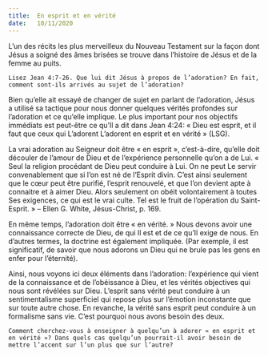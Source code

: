 ```yaml
---
title:  En esprit et en vérité
date:   10/11/2020
---
```


L’un des récits les plus merveilleux du Nouveau Testament sur la façon dont Jésus a soigné des âmes brisées se trouve dans l’histoire de Jésus et de la femme au puits.

`Lisez Jean 4:7-26. Que lui dit Jésus à propos de l’adoration? En fait, comment sont-ils arrivés au sujet de l’adoration?`

Bien qu’elle ait essayé de changer de sujet en parlant de l’adoration, Jésus a utilisé sa tactique pour nous donner quelques vérités profondes sur l’adoration et ce qu’elle implique. Le plus important pour nos objectifs immédiats est peut-être ce qu’Il a dit dans Jean 4:24: « Dieu est esprit, et il faut que ceux qui L’adorent L’adorent en esprit et en vérité » (LSG).

La vrai adoration au Seigneur doit être « en esprit », c’est-à-dire, qu’elle doit découler de l’amour de Dieu et de l’expérience personnelle qu’on a de Lui. « Seul la religion procédant de Dieu peut conduire à Lui. On ne peut Le servir convenablement que si l’on est né de l’Esprit divin. C’est ainsi seulement que le cœur peut être purifié, l’esprit renouvelé, et que l’on devient apte à connaitre et à aimer Dieu. Alors seulement on obéit volontairement à toutes Ses exigences, ce qui est le vrai culte. Tel est le fruit de l’opération du Saint-Esprit. » – Ellen G. White, Jésus-Christ, p. 169.

En même temps, l’adoration doit être « en vérité. » Nous devons avoir une connaissance correcte de Dieu, de qui Il est et de ce qu’Il exige de nous. En d’autres termes, la doctrine est également impliquée. (Par exemple, il est significatif, de savoir que nous adorons un Dieu qui ne brule pas les gens en enfer pour l’éternité).

Ainsi, nous voyons ici deux éléments dans l’adoration: l’expérience qui vient de la connaissance et de l’obéissance à Dieu, et les vérités objectives qui nous sont révélées sur Dieu. L’esprit sans vérité peut conduire à un sentimentalisme superficiel qui repose plus sur l’émotion inconstante que sur toute autre chose. En revanche, la vérité sans esprit peut conduire à un formalisme sans vie. C’est pourquoi nous avons besoin des deux.

`Comment cherchez-vous à enseigner à quelqu’un à adorer « en esprit et en vérité »? Dans quels cas quelqu’un pourrait-il avoir besoin de mettre l’accent sur l’un plus que sur l’autre?`